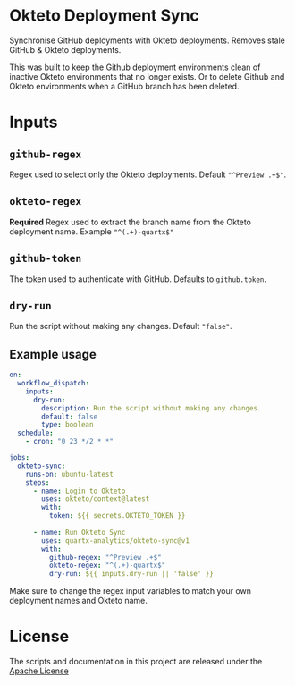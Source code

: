 # Okteto Deployment Sync

Synchronise GitHub deployments with Okteto deployments. Removes stale GitHub & Okteto deployments.

This was built to keep the Github deployment environments clean of inactive Okteto environments that no
longer exists. Or to delete Github and Okteto environments when a GitHub branch has been deleted.

# Inputs

## `github-regex`

Regex used to select only the Okteto deployments. Default `"^Preview .+$"`.

## `okteto-regex`

**Required** Regex used to extract the branch name from the Okteto deployment name. Example `"^(.+)-quartx$"`

## `github-token`

The token used to authenticate with GitHub. Defaults to `github.token`.

## `dry-run`

Run the script without making any changes. Default `"false"`.

## Example usage
```yaml
on:
  workflow_dispatch:
    inputs:
      dry-run:
        description: Run the script without making any changes.
        default: false
        type: boolean
  schedule:
    - cron: "0 23 */2 * *"

jobs:
  okteto-sync:
    runs-on: ubuntu-latest
    steps:
      - name: Login to Okteto
        uses: okteto/context@latest
        with:
          token: ${{ secrets.OKTETO_TOKEN }}
      
      - name: Run Okteto Sync
        uses: quartx-analytics/okteto-sync@v1
        with:
          github-regex: "^Preview .+$"
          okteto-regex: "^(.+)-quartx$"
          dry-run: ${{ inputs.dry-run || 'false' }}
```
Make sure to change the regex input variables to match your own deployment names and Okteto name.

# License
The scripts and documentation in this project are released under the [Apache License](LICENSE)
